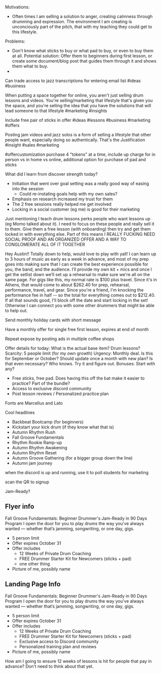Motivations:
- Often times I am selling a solution to anger, creating calmness through drumming and expression. The environment I am creating is unconciously part of the pitch, that with my teaching they could get to this lifestyle.

Problems:
- Don't know what sticks to buy or what pad to buy, or even to buy them at all. Potential solution: Offer them to beginners during first lesson, or create some document/blog post that guides them through it and shows them what to buy.
- 

Can trade access to jazz transcriptions for entering email list #ideas #business

When putting a space together for online, you aren't just selling drum lessons and videos. You're selling/marketing that lifestyle that's given you the space, and you're selling the idea that you have the solutions that will lead someone to that lifestyle #marketing #insights

Include free pair of sticks in offer #ideas #lessons #business #marketing #offers

Posting jam videos and jazz solos is a form of selling a lifestyle that other people want, especially doing so authentically. That's the Justification #insight #sales #marketing

#offercustomization purchase 4 "tokens" at a time, include up charge for in person vs in home vs online, additional option for purchase of pad and sticks

What did I learn from discover strength today?
- Initiation that went over goal setting was a really good way of easing into the session
  - Could re-instating goals help with my own sales?
- Emphasis on research increased my trust for them
- The 2 free sessions really helped me get involved
- Locking in a social customer (eg me) is good for their marketing

Just mentioning I teach drum lessons perks people who want lessons up (eg Momo talked about it). I need to focus on these people and really sell it to them. Give them a free lesson (with onboarding) then try and get them locked in with everything else. Part of this means I REALLY FUCKING NEED SOCIAL PROOF AND AN ORGANIZED OFFER AND A WAY TO CONGLOMERATE ALL OF IT TOGETHER

Hey Austin!! Totally down to help, would love to play with yall! I can learn up to 3 hours of music as early as a week in advance, and most of my prep goes into making sure that I can create the best experience possible for you, the band, and the audience. I’ll provide my own kit + mics and once I get the setlist down we’ll set up a rehearsal to make sure we're all on the same page.  For gigs like this, my normal rate is $100 plus travel. Since it's in Athens, that would come to about $262.40 for prep, rehearsal, performance, travel, and gear. Since you're a friend, I'm knocking the performance fee in half -- so the total for everything comes out to $212.40. If all that sounds good, I'll block off the date and start locking in the set! Otherwise I can connect you with some other drummers that might be able to help out.

Send monthly holiday cards with short message

Have a monthly offer for single free first lesson, expires at end of month

Repeat expose by posting ads in multiple coffee shops

Offer details for today:
What is the actual base item? Drum lessons?
Scarcity: 5 people limit (for my own growth)
Urgency: Monthly deal. Is this for September or October? Should update once a month with new plan? Is that even necessary? Who knows. Try it and figure out.
Bonuses: Start with any? 
- Free sticks, free pad. Does having this off the bat make it easier to practice? Part of the bundle?
- Access to exclusive discord community
- Post lesson reviews / Personalized practice plan

Fonts are Marcellus and Lato

Cool headlines
- Backbeat Bootcamp (for beginners)
- Kickstart your kick drum (if they know what that is)
- Autumn Rhythm Rush
- Fall Groove Fundamentals
- Rhythm Rookie Ramp-up
- Autumn Rhythm Awakening
- Autumn Rhythm Reset
- Autumn Groove Gathering (for a bigger group down the line)
- Autumn jam journey

when the discord is up and running, use it to poll students for marketing

scan the QR to signup

Jam-Ready?

## Flyer info

Fall Groove Fundamentals: Beginner Drummer's Jam-Ready in 90 Days Program
I open the door for you to play drums the way you’ve always wanted — whether that’s jamming, songwriting, or one day, gigs.
- 5 person limit
- Offer expires October 31
- Offer includes
  - 12 Weeks of Private Drum Coaching
  - FREE Drummer Starter Kit for Newcomers (sticks + pad)
  - one other thing
- Picture of me, possibly name

## Landing Page Info

Fall Groove Fundamentals: Beginner Drummer's Jam-Ready in 90 Days Program
I open the door for you to play drums the way you’ve always wanted — whether that’s jamming, songwriting, or one day, gigs.
- 5 person limit
- Offer expires October 31
- Offer includes
  - 12 Weeks of Private Drum Coaching
  - FREE Drummer Starter Kit for Newcomers (sticks + pad)
  - Exclusive access to Discord community
  - Personalized training plan and reviews
- Picture of me, possibly name

How am I going to ensure 12 weeks of lessons is hit for people that pay in advance? Don't need to think about that yet.